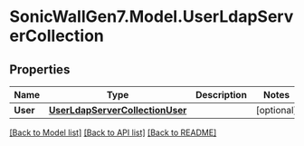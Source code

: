 # SonicWallGen7.Model.UserLdapServerCollection

## Properties

Name | Type | Description | Notes
------------ | ------------- | ------------- | -------------
**User** | [**UserLdapServerCollectionUser**](UserLdapServerCollectionUser.md) |  | [optional] 

[[Back to Model list]](../README.md#documentation-for-models) [[Back to API list]](../README.md#documentation-for-api-endpoints) [[Back to README]](../README.md)

